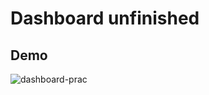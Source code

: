 # Dashboard unfinished

## Demo

![dashboard-prac](https://user-images.githubusercontent.com/86825214/160459272-64e35c59-64ed-4d6c-9f6b-37409cb759f5.gif)


